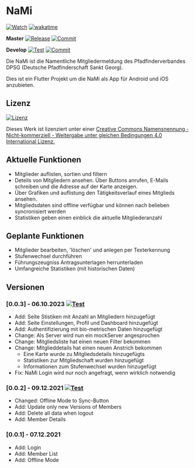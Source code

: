# NaMi

[![Watch](https://img.shields.io/github/watchers/JanneckLange/dpsg-nami-app?label=Watch)](https://github.com/JanneckLange/dpsg-nami-app/subscription)
[![wakatime](https://wakatime.com/badge/user/f75702c6-6ecd-478f-a765-9c0a07c62d50/project/c30b8bfa-fe60-4da1-9a32-9c86bad66605.svg)](https://wakatime.com/badge/user/f75702c6-6ecd-478f-a765-9c0a07c62d50/project/c30b8bfa-fe60-4da1-9a32-9c86bad66605)

**Master**
[![Release](https://img.shields.io/github/v/release/janneckLange/dpsg-nami-app?display_name=tag&include_prereleases)](https://github.com/JanneckLange/dpsg-nami-app/releases)
[![Commit](https://shields.io/github/last-commit/JanneckLange/dpsg-nami-app/master)](https://github.com/JanneckLange/dpsg-nami-app/commits/master)

**Develop**
[![Test](https://github.com/JanneckLange/dpsg-nami-app/actions/workflows/flutter-test.yml/badge.svg)](https://github.com/JanneckLange/dpsg-nami-app/actions/workflows/flutter-test.yml)
[![Commit](https://shields.io/github/last-commit/JanneckLange/dpsg-nami-app/develop)](https://github.com/JanneckLange/dpsg-nami-app/commits/develop)

Die NaMi ist die Namentliche Mitgliedermeldung des Pfadfinderverbandes DPSG (Deutsche Pfadfinderschaft Sankt Georg).

Dies ist ein Flutter Projekt um die NaMi als App für Android und iOS anzubieten.

## Lizenz

[![Lizenz](https://licensebuttons.net/l/by-nc-sa/4.0/88x31.png)](https://licensebuttons.net/l/by-nc-sa/4.0/88x31.png)

Dieses Werk ist lizenziert unter einer [Creative Commons Namensnennung - Nicht-kommerziell - Weitergabe unter gleichen Bedingungen 4.0 International Lizenz.](http://creativecommons.org/licenses/by-nc-sa/4.0/)

## Aktuelle Funktionen

- Mitglieder auflisten, sortien und filtern
- Deteils von Mitgliedern ansehen. Über Buttons anrufen, E-Mails schreiben und die Adresse auf der Karte anzeigen.
- Über Grafiken und auflistung den Tätigkeitsverlauf eines Mitglieds ansehen.
- Mitgliedsdaten sind offline verfügbar und können nach belieben syncronisiert werden
- Statistiken geben einen einblick die aktuelle Mitgliederanzahl

## Geplante Funktionen

- Mitglieder bearbeiten, 'löschen' und anlegen per Texterkennung
- Stufenwechsel durchführen
- Führungszeugniss Antragsunterlagen herrunterladen
- Umfangreiche Statistiken (mit historischen Daten)

## Versionen

### [0.0.3] - 06.10.2023 [![Test](https://img.shields.io/badge/release-v0.0.3-orange)](https://github.com/JanneckLange/dpsg-nami-app/releases/tag/v0.0.3)

- Add: Seite Stistiken mit Anzahl an Mitgliedern hinzugefügt
- Add: Seite Einstellungen, Profil und Dashboard hinzugefügt
- Add: Authentifizierung mit bio-metrischen Daten hinzugefügt
- Change: Als Server wird nun ein mockServer angesprochen
- Change: Mitgliedsliste hat einen neuen Filter bekommen
- Change: Mitglieddetails hat einen neuen Anstrich bekommen
  - Eine Karte wurde zu Mitgliedsdetails hinzugefügts
  - Statistiken zur Mitgliedschaft wurden hinzugefügt
  - Informationen zum Stufenwechsel wurden hinzugefügt
- Fix: NaMi Login wird nur noch angefragt, wenn wirklich notwendig

### [0.0.2] - 09.12.2021 [![Test](https://img.shields.io/badge/release-v0.0.2-orange)](https://github.com/JanneckLange/dpsg-nami-app/releases/tag/v0.0.2)

- Changed: Offline Mode to Sync-Button
- Add: Update only new Versions of Members
- Add: Delete all data when logout
- Add: Member Details

### [0.0.1] - 07.12.2021

- Add: Login
- Add: Member List
- Add: Offline Mode
